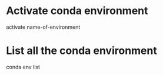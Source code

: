 
# Activate conda environment 

 activate name-of-environment
  
# List all the conda environment 

conda env list

